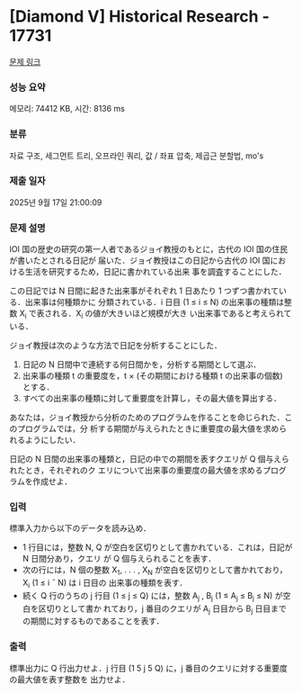 # [Diamond V] Historical Research - 17731 

[문제 링크](https://www.acmicpc.net/problem/17731) 

### 성능 요약

메모리: 74412 KB, 시간: 8136 ms

### 분류

자료 구조, 세그먼트 트리, 오프라인 쿼리, 값 / 좌표 압축, 제곱근 분할법, mo's

### 제출 일자

2025년 9월 17일 21:00:09

### 문제 설명

<p>IOI 国の歴史の研究の第一人者であるジョイ教授のもとに，古代の IOI 国の住民が書いたとされる日記が 届いた．ジョイ教授はこの日記から古代の IOI 国における生活を研究するため，日記に書かれている出来 事を調査することにした．</p>

<p>この日記では N 日間に起きた出来事がそれぞれ 1 日あたり 1 つずつ書かれている．出来事は何種類かに 分類されている．i 日目 (1 ≤ i ≤ N) の出来事の種類は整数 X<sub>i</sub> で表される．X<sub>i</sub> の値が大きいほど規模が大き い出来事であると考えられている．</p>

<p>ジョイ教授は次のような方法で日記を分析することにした．</p>

<ol>
	<li>日記の N 日間中で連続する何日間かを，分析する期間として選ぶ．</li>
	<li>出来事の種類 t の重要度を，t × (その期間における種類 t の出来事の個数) とする．</li>
	<li>すべての出来事の種類に対して重要度を計算し，その最大値を算出する．</li>
</ol>

<p>あなたは，ジョイ教授から分析のためのプログラムを作ることを命じられた．このプログラムでは，分 析する期間が与えられたときに重要度の最大値を求められるようにしたい．</p>

<p>日記の N 日間の出来事の種類と，日記の中での期間を表すクエリが Q 個与えられたとき，それぞれのク エリについて出来事の重要度の最大値を求めるプログラムを作成せよ．</p>

### 입력 

 <p>標準入力から以下のデータを読み込め．</p>

<ul>
	<li>1 行目には，整数 N, Q が空白を区切りとして書かれている．これは，日記が N 日間分あり，クエリ が Q 個与えられることを表す．</li>
	<li>次の行には，N 個の整数 X<sub>1</sub>, . . . , X<sub>N</sub> が空白を区切りとして書かれており，X<sub>i</sub> (1 ≤ i ¯ N) は i 日目の 出来事の種類を表す．</li>
	<li>続く Q 行のうちの j 行目 (1 ≤ j ≤ Q) には，整数 A<sub>j</sub> , B<sub>j</sub> (1 ≤ A<sub>j</sub> ≤ B<sub>j</sub> ≤ N) が空白を区切りとして書か れており，j 番目のクエリが A<sub>j</sub> 日目から B<sub>j</sub> 日目までの期間に対するものであることを表す．</li>
</ul>

### 출력 

 <p>標準出力に Q 行出力せよ．j 行目 (1 5 j 5 Q) に，j 番目のクエリに対する重要度の最大値を表す整数を 出力せよ．</p>

